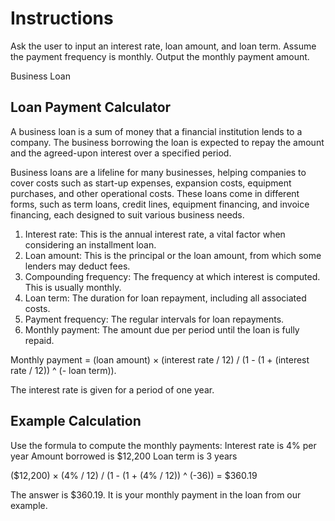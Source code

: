 # Instructions  
Ask the user to input an interest rate, loan amount, and loan term. Assume the payment frequency is monthly. Output the monthly payment amount. 

Business Loan  
## Loan Payment Calculator

A business loan is a sum of money that a financial institution lends to a company. The business borrowing the loan is expected to repay the amount and the agreed-upon interest over a specified period.

Business loans are a lifeline for many businesses, helping companies to cover costs such as start-up expenses, expansion costs, equipment purchases, and other operational costs. These loans come in different forms, such as term loans, credit lines, equipment financing, and invoice financing, each designed to suit various business needs.

1. Interest rate: This is the annual interest rate, a vital factor when considering an installment loan.
2. Loan amount: This is the principal or the loan amount, from which some lenders may deduct fees.
3. Compounding frequency: The frequency at which interest is computed. This is usually monthly.
4. Loan term: The duration for loan repayment, including all associated costs.
5. Payment frequency: The regular intervals for loan repayments.
6. Monthly payment: The amount due per period until the loan is fully repaid.

Monthly payment = (loan amount) × (interest rate / 12) / (1 - (1 + (interest rate / 12)) ^ (- loan term)).

The interest rate is given for a period of one year.

## Example Calculation
Use the formula to compute the monthly payments:
 Interest rate is 4% per year
 Amount borrowed is $12,200
 Loan term is 3 years
 
($12,200) × (4% / 12) / (1 - (1 + (4% / 12)) ^ (-36)) = $360.19

The answer is $360.19. It is your monthly payment in the loan from our example.
